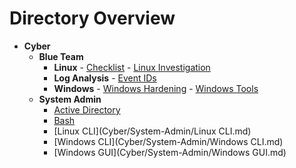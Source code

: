 # Directory Overview

- **Cyber**
  - **Blue Team**
    - **Linux**
	      - [Checklist](Cyber/Blue-Team/Linux/Checklist.md)
	      - [Linux Investigation](Cyber/Blue-Team/Linux/Linux-investigation.md)
    - **Log Analysis**
	      - [Event IDs](Cyber/Blue-Team/Log-analysis/Event-IDs.md)
    - **Windows**
	      - [Windows Hardening](Cyber/Blue-Team/Windows/Windows-Hardening.md)
	      - [Windows Tools](Cyber/Blue-Team/Windows/Windows-Tools.md)
  - **System Admin**
    - [Active Directory](Cyber/System-Admin/Active-Directory.md)
    - [Bash](Cyber/System-Admin/Bash.md)
    - [Linux CLI](Cyber/System-Admin/Linux CLI.md)
    - [Windows CLI](Cyber/System-Admin/Windows CLI.md)
    - [Windows GUI](Cyber/System-Admin/Windows GUI.md)
